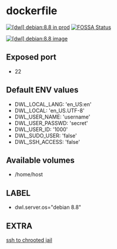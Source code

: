 # dockerfile

[![[dwl] debian:8.8 in prod][badge-shields]](https://hub.docker.com/r/davask/d-debian/)
[![FOSSA Status][badge-fossa]](https://app.fossa.io/projects/git%2Bhttps%3A%2F%2Fgithub.com%2Fdavask%2Fd-debian?ref=badge_shield)

[![[dwl] debian:8.8 image][badge-docker]](https://hub.docker.com/r/davask/d-debian/)

[badge-docker]: https://dockeri.co/image/davask/d-debian "[dwl] debian:8.8 image"
[badge-shields]: https://img.shields.io/badge/davask%2Fd---prod-brightgreen.svg?style=flat "[dwl] debian:8.8 in prod"
[badge-fossa]: https://app.fossa.io/api/projects/git%2Bhttps%3A%2F%2Fgithub.com%2Fdavask%2Fd-debian.svg?type=shield "[dwl] debian:8.8 license"

## Exposed port

- 22
## Default ENV values

- DWL_LOCAL_LANG: 'en_US:en'
- DWL_LOCAL: 'en_US.UTF-8'
- DWL_USER_NAME: 'username'
- DWL_USER_PASSWD: 'secret'
- DWL_USER_ID: '1000'
- DWL_SUDO_USER: 'false'
- DWL_SSH_ACCESS: 'false'
## Available volumes

- /home/host
## LABEL

- dwl.server.os="debian 8.8"

## EXTRA

[ssh to chrooted jail](https://www.cyberciti.biz/faq/debian-ubuntu-restricting-ssh-user-session-to-a-directory-chrooted-jail/)
